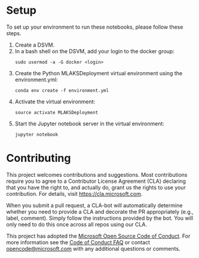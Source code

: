 # Setup

To set up your environment to run these notebooks, please follow these
steps.

1. Create a DSVM.
2. In a bash shell on the DSVM, add your login to the docker group:
   ```
   sudo usermod -a -G docker <login>
   ```
3. Create the Python MLAKSDeployment virtual environment using the environment.yml:
   ```
   conda env create -f environment.yml
   ```
4. Activate the virtual environment:
   ```
   source activate MLAKSDeployment
   ```
5. Start the Jupyter notebook server in the virtual environment:
   ```
   jupyter notebook
   ```

# Contributing

This project welcomes contributions and suggestions.  Most contributions require you to agree to a
Contributor License Agreement (CLA) declaring that you have the right to, and actually do, grant us
the rights to use your contribution. For details, visit https://cla.microsoft.com.

When you submit a pull request, a CLA-bot will automatically determine whether you need to provide
a CLA and decorate the PR appropriately (e.g., label, comment). Simply follow the instructions
provided by the bot. You will only need to do this once across all repos using our CLA.

This project has adopted the [Microsoft Open Source Code of Conduct](https://opensource.microsoft.com/codeofconduct/).
For more information see the [Code of Conduct FAQ](https://opensource.microsoft.com/codeofconduct/faq/) or
contact [opencode@microsoft.com](mailto:opencode@microsoft.com) with any additional questions or comments.
